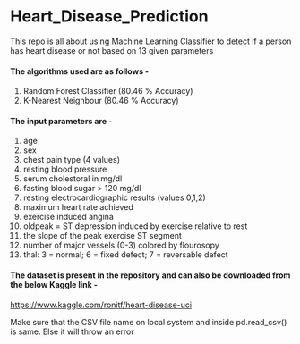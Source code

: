 # Heart_Disease_Prediction
This repo is all about using Machine Learning Classifier to detect if a person has heart disease or not based on 13 given parameters

#### The algorithms used are as follows  -
1. Random Forest Classifier    (80.46 % Accuracy)
2. K-Nearest Neighbour         (80.46 % Accuracy)
   
   
   
   
   
#### The input parameters are - 
1. age
2. sex
3. chest pain type (4 values)
4. resting blood pressure
5. serum cholestoral in mg/dl
6. fasting blood sugar > 120 mg/dl
7. resting electrocardiographic results (values 0,1,2)
8. maximum heart rate achieved
9. exercise induced angina
10. oldpeak = ST depression induced by exercise relative to rest
11. the slope of the peak exercise ST segment
12. number of major vessels (0-3) colored by flourosopy
13. thal: 3 = normal; 6 = fixed defect; 7 = reversable defect


#### The dataset is present in the repository and can also be downloaded from the below Kaggle link -
https://www.kaggle.com/ronitf/heart-disease-uci


Make sure that the CSV file name on local system and inside pd.read_csv() is same. Else it will throw an error
      

